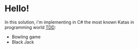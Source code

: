 # Hello!
In this solution, i'm implementing in C# the most known Katas in programming world  [TDD]([https://pages.github.com/](https://testdriven.io/test-driven-development/)https://testdriven.io/test-driven-development/):
- Bowling game
- Black Jack
